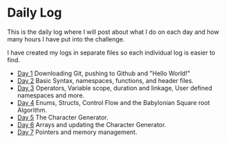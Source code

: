 # Daily Log
This is the daily log where I will post about what I do on each day and how many hours I have put into the challenge.

I have created my logs in separate files so each individual log is easier to find.

* [Day 1](https://github.com/ZenoxSphere/ZS_100_Days_Of_Code/blob/master/Daily%20Logs/Day1.md#day-1) Downloading Git, pushing to Github and "Hello World!"
* [Day 2](https://github.com/ZenoxSphere/ZS_100_Days_Of_Code/blob/master/Daily%20Logs/Day2.md#day-2) Basic Syntax, namespaces, functions, and header files.
* [Day 3](https://github.com/ZenoxSphere/ZS_100_Days_Of_Code/blob/master/Daily%20Logs/Day3.md#day-3) Operators, Variable scope, duration and linkage, User defined namespaces and more.
* [Day 4](https://github.com/ZenoxSphere/ZS_100_Days_Of_Code/blob/master/Daily%20Logs/Day4.md#day-4) Enums, Structs, Control Flow and the Babylonian Square root Algorithm.
* [Day 5](https://github.com/ZenoxSphere/ZS_100_Days_Of_Code/blob/master/Daily%20Logs/Day5.md#day-5) The Character Generator.
* [Day 6](https://github.com/ZenoxSphere/ZS_100_Days_Of_Code/blob/master/Daily%20Logs/Day6.md#day-6) Arrays and updating the Character Generator.
* [Day 7](https://github.com/ZenoxSphere/ZS_100_Days_Of_Code/blob/master/Daily%20Logs/Day7.md#day-7) Pointers and memory management.